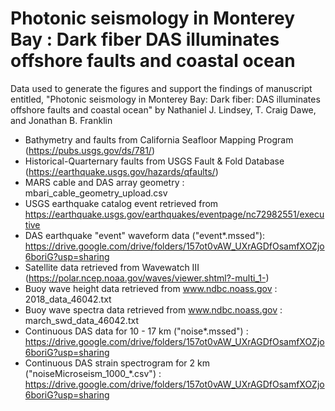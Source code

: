 # Photonic seismology in Monterey Bay : Dark fiber DAS illuminates offshore faults and coastal ocean
Data used to generate the figures and support the findings of manuscript entitled, "Photonic seismology in Monterey Bay: Dark fiber: DAS illuminates offshore faults and coastal ocean" by Nathaniel J. Lindsey, T. Craig Dawe, and Jonathan B. Franklin

- Bathymetry and faults from California Seafloor Mapping Program (https://pubs.usgs.gov/ds/781/)
- Historical-Quarternary faults from USGS Fault & Fold Database (https://earthquake.usgs.gov/hazards/qfaults/)
- MARS cable and DAS array geometry : mbari_cable_geometry_upload.csv
- USGS earthquake catalog event retrieved from https://earthquake.usgs.gov/earthquakes/eventpage/nc72982551/executive
- DAS earthquake "event" waveform data ("event\*.mssed"): https://drive.google.com/drive/folders/157ot0vAW_UXrAGDfOsamfXOZjo6boriG?usp=sharing
- Satellite data retrieved from Wavewatch III (https://polar.ncep.noaa.gov/waves/viewer.shtml?-multi_1-)
- Buoy wave height data retrieved from www.ndbc.noass.gov : 2018_data_46042.txt
- Buoy wave spectra data retrieved from www.ndbc.noass.gov : march_swd_data_46042.txt
- Continuous DAS data for 10 - 17 km ("noise\*.mssed") : https://drive.google.com/drive/folders/157ot0vAW_UXrAGDfOsamfXOZjo6boriG?usp=sharing
- Continuous DAS strain spectrogram for 2 km ("noiseMicroseism_1000_\*.csv") :
https://drive.google.com/drive/folders/157ot0vAW_UXrAGDfOsamfXOZjo6boriG?usp=sharing

